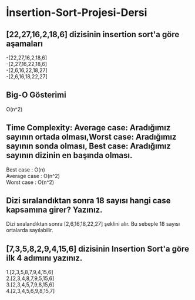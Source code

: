 # İnsertion-Sort-Projesi-Dersi
## [22,27,16,2,18,6] dizisinin insertion sort'a göre aşamaları
-[22,27,16,2,18,6]<br>
-[2,27,16,22,18,6]<br>
-[2,6,16,22,18,27]<br>
-[2,6,16,18,22,27]
## Big-O Gösterimi
O(n^2)
## Time Complexity: Average case: Aradığımız sayının ortada olması,Worst case: Aradığımız sayının sonda olması, Best case: Aradığımız sayının dizinin en başında olması.
Best case : O(n)<br>
Average case : O(n^2)<br>
Worst case : O(n^2)
## Dizi sıralandıktan sonra 18 sayısı hangi case kapsamına girer? Yazınız.
Dizi sıralandıktan sonra [2,6,16,18,22,27] şeklini alır. Bu sebeple 18 sayısı ortalarda sayılabilir.
## [7,3,5,8,2,9,4,15,6] dizisinin Insertion Sort'a göre ilk 4 adımını yazınız.
1.[2,3,5,8,7,9,4,15,6]<br>
2.[2,3,4,8,7,9,5,15,6]<br>
3.[2,3,4,5,7,9,8,15,6]<br>
4.[2,3,4,5,6,9,8,15,7]
